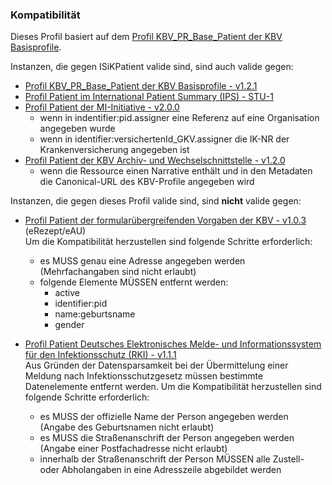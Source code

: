 ### Kompatibilität

Dieses Profil basiert auf dem [Profil KBV_PR_Base_Patient der KBV Basisprofile](https://simplifier.net/base1x0/kbvprbasepatient).

Instanzen, die gegen ISiKPatient valide sind, sind auch valide gegen:
* [Profil KBV_PR_Base_Patient der KBV Basisprofile - v1.2.1](https://simplifier.net/base1x0/kbvprbasepatient)
* [Profil Patient im International Patient Summary (IPS) - STU-1](http://hl7.org/fhir/uv/ips/StructureDefinition-Patient-uv-ips.html)
* [Profil Patient der MI-Initiative - v2.0.0](https://simplifier.net/medizininformatikinitiative-modulperson/patientin)
  * wenn in indentifier:pid.assigner eine Referenz auf eine Organisation angegeben wurde
  * wenn in identifier:versichertenId_GKV.assigner die IK-NR der Krankenversicherung angegeben ist
* [Profil Patient der KBV Archiv- und Wechselschnittstelle - v1.2.0](https://simplifier.net/pvs-archivierungs-undwechselschnittstelle/kbvprawpatient)
  * wenn die Ressource einen Narrative enthält und in den Metadaten die Canonical-URL des KBV-Profile angegeben wird

Instanzen, die gegen dieses Profil valide sind, sind **nicht** valide gegen:

* [Profil Patient der formularübergreifenden Vorgaben der KBV - v1.0.3](https://simplifier.net/for/kbvprforpatient) (eRezept/eAU) <br/>
Um die Kompatibilität herzustellen sind folgende Schritte erforderlich:
  * es MUSS genau eine Adresse angegeben werden (Mehrfachangaben sind nicht erlaubt)
  * folgende Elemente MÜSSEN entfernt werden: 
    * active
    * identifier:pid
    * name:geburtsname
    * gender

* [Profil Patient Deutsches Elektronisches Melde- und Informationssystem für den Infektionsschutz (RKI) - v1.1.1](https://simplifier.net/demis/notifiedperson) <br/>
Aus Gründen der Datensparsamkeit bei der Übermittelung einer Meldung nach Infektionsschutzgesetz müssen bestimmte Datenelemente entfernt werden. Um die Kompatibilität herzustellen sind folgende Schritte erforderlich:
  * es MUSS der offizielle Name der Person angegeben werden (Angabe des Geburtsnamen nicht erlaubt)
  * es MUSS die Straßenanschrift der Person angegeben werden (Angabe einer Postfachadresse nicht erlaubt)
  * innerhalb der Straßenanschrift der Person MÜSSEN alle Zustell- oder Abholangaben in eine Adresszeile abgebildet werden